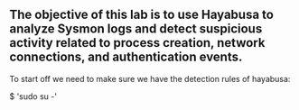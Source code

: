 ## The objective of this lab is to use Hayabusa to analyze Sysmon logs and detect suspicious activity related to process creation, network connections, and authentication events.

To start off we need to make sure we have the detection rules of hayabusa:

$ 'sudo su -'
